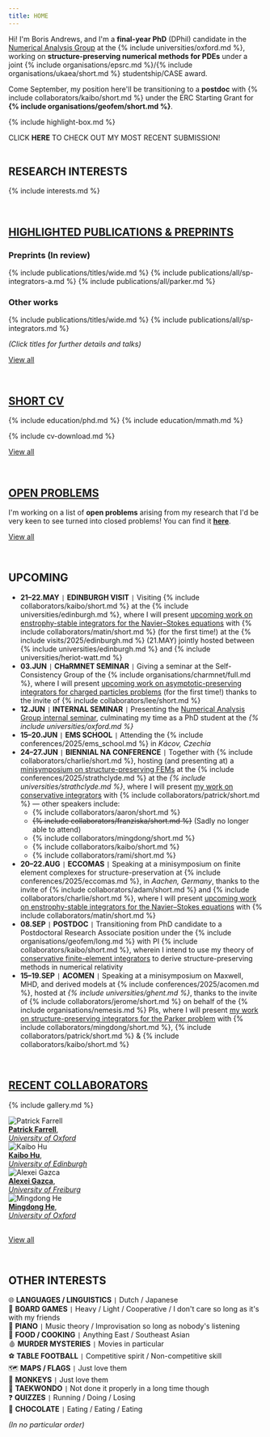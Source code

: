 ```yaml
---
title: HOME
---
```


Hi!
I'm Boris Andrews, and I'm a **final-year PhD** (DPhil) candidate in the [Numerical Analysis Group](https://www.maths.ox.ac.uk/groups/numerical-analysis/) at the {% include universities/oxford.md %}, working on **structure-preserving numerical methods for PDEs** under a joint {% include organisations/epsrc.md %}/{% include organisations/ukaea/short.md %} studentship/CASE award.

Come September, my position here'll be transitioning to a **postdoc** with {% include collaborators/kaibo/short.md %} under the ERC Starting Grant for **{% include organisations/geofem/short.md %}**.

{% include highlight-box.md %}
<div class="highlight-box" onclick="window.location.href='/publications/sp-integrators-a/';">
    CLICK <b>HERE</b> TO CHECK OUT MY MOST RECENT SUBMISSION!
</div>

<!-- <div style="background: repeating-linear-gradient(135deg, #B3532A, #B3532A 10px, #9d4925 10px, #9d4925 20px); color: #FBF6E5; padding: 20px; text-align: center; width: 80%; margin: 0 auto; border-radius: 10px;"><b>
    I'm also currently on the postdoc job market!
</b></div> -->

<br>

## RESEARCH INTERESTS

{% include interests.md %}

<br>

## [HIGHLIGHTED PUBLICATIONS & PREPRINTS](/publications/)

### Preprints (In review)

{% include publications/titles/wide.md %}
{% include publications/all/sp-integrators-a.md %}
{% include publications/all/parker.md %}

### Other works

{% include publications/titles/wide.md %}
{% include publications/all/sp-integrators.md %}

*(Click titles for further details and talks)*

[View all](/publications/)

<br>

## [SHORT CV](/cv/)

{% include education/phd.md %}
{% include education/mmath.md %}

{% include cv-download.md %}

[View all](/cv/)

<br>

## [OPEN PROBLEMS](/open-problems/)

I'm working on a list of **open problems** arising from my research that I'd be very keen to see turned into closed problems!
You can find it [<strong>here</strong>](/open-problems/).

[View all](/open-problems/)

<br>

## UPCOMING

<!-- ### 2025 -->
- **21–22.MAY** <code>&#124;</code> **EDINBURGH VISIT** <code>&#124;</code> Visiting {% include collaborators/kaibo/short.md %} at the {% include universities/edinburgh.md %}, where I will present [upcoming work on enstrophy-stable integrators for the Navier–Stokes equations](/publications/enstrophy/) with {% include collaborators/matin/short.md %} (for the first time!) at the {% include visits/2025/edinburgh.md %} (21.MAY) jointly hosted between {% include universities/edinburgh.md %} and {% include universities/heriot-watt.md %}
- **03.JUN** <code>&#124;</code> **CHaRMNET SEMINAR** <code>&#124;</code> Giving a seminar at the Self-Consistency Group of the {% include organisations/charmnet/full.md %}, where I will present [upcoming work on asymptotic-preserving integrators for charged particles problems](/publications/ap-integrators/) (for the first time!) thanks to the invite of {% include collaborators/lee/short.md %}
- **12.JUN** <code>&#124;</code> **INTERNAL SEMINAR** <code>&#124;</code> Presenting the [Numerical Analysis Group internal seminar](https://www.maths.ox.ac.uk/events/list/670), culminating my time as a PhD student at the *{% include universities/oxford.md %}*
- **15–20.JUN** <code>&#124;</code> **EMS SCHOOL** <code>&#124;</code> Attending the {% include conferences/2025/ems_school.md %} in *Kácov, Czechia*<!-- , where I intend to present [upcoming work on structure-preserving methods for boundary-value problems](/publications/bvps/) -->
- **24–27.JUN** <code>&#124;</code> **BIENNIAL NA CONFERENCE** <code>&#124;</code> Together with {% include collaborators/charlie/short.md %}, hosting (and presenting at) a [minisymposium on structure-preserving FEMs](https://numericalanalysisconference.org.uk/conferences/2025/minisymposia) at the {% include conferences/2025/strathclyde.md %} at the *{% include universities/strathclyde.md %}*, where I will present [my work on conservative integrators](/publications/sp-integrators/) with {% include collaborators/patrick/short.md %} — other speakers include:
  - {% include collaborators/aaron/short.md %}
  - ~~{% include collaborators/franziska/short.md %}~~ (Sadly no longer able to attend)
  - {% include collaborators/mingdong/short.md %}
  - {% include collaborators/kaibo/short.md %}
  - {% include collaborators/rami/short.md %}
- **20–22.AUG** <code>&#124;</code> **ECCOMAS** <code>&#124;</code> Speaking at a minisymposium on finite element complexes for structure-preservation at {% include conferences/2025/eccomas.md %}, in *Aachen, Germany*, thanks to the invite of {% include collaborators/adam/short.md %} and {% include collaborators/charlie/short.md %}, where I will present [upcoming work on enstrophy-stable integrators for the Navier–Stokes equations](/publications/enstrophy/) with {% include collaborators/matin/short.md %}
- **08.SEP** <code>&#124;</code> **POSTDOC** <code>&#124;</code> Transitioning from PhD candidate to a Postdoctoral Research Associate position under the {% include organisations/geofem/long.md %} with PI {% include collaborators/kaibo/short.md %}, wherein I intend to use my theory of [conservative finite-element integrators](/publications/sp-integrators/) to derive structure-preserving methods in numerical relativity
- **15–19.SEP** <code>&#124;</code> **ACOMEN** <code>&#124;</code> Speaking at a minisymposium on Maxwell, MHD, and derived models at {% include conferences/2025/acomen.md %}, hosted at *{% include universities/ghent.md %}*, thanks to the invite of {% include collaborators/jerome/short.md %} on behalf of the {% include organisations/nemesis.md %} PIs, where I will present [my work on structure-preserving integrators for the Parker problem](/publications/parker/) with {% include collaborators/mingdong/short.md %}, {% include collaborators/patrick/short.md %} & {% include collaborators/kaibo/short.md %}

<!-- *(\*provisional)* -->

<br>

## [RECENT COLLABORATORS](/collaborators/)

{% include gallery.md %}

<div class="gallery">
    <div class="gallery-item">
        <img src="{{ '/assets/img/collaborators/patrick.jpg' | relative_url }}" alt="Patrick Farrell">
        <div class="caption"><a href="https://pefarrell.org/"><b>Patrick Farrell</b></a>, <br> <a href="https://www.maths.ox.ac.uk/"><em>University of Oxford</em></a></div>
    </div>
    <div class="gallery-item">
        <img src="{{ '/assets/img/collaborators/kaibo.jpg' | relative_url }}" alt="Kaibo Hu">
        <div class="caption"><a href="https://kaibohu.github.io/"><b>Kaibo Hu</b></a>, <br> <a href="https://www.maths.ed.ac.uk/school-of-mathematics/"><em>University of Edinburgh</em></a></div>
    </div>
    <div class="gallery-item">
        <img src="{{ '/assets/img/collaborators/alexei.jpeg' | relative_url }}" alt="Alexei Gazca">
        <div class="caption"><a href="https://gazcaorozco.github.io/home/"><b>Alexei Gazca</b></a>, <br> <a href="https://www.math.uni-freiburg.de/index.html"><em>University of Freiburg</em></a></div>
    </div>
    <div class="gallery-item">
        <img src="{{ '/assets/img/collaborators/mingdong.png' | relative_url }}" alt="Mingdong He">
        <div class="caption"><a href="https://sites.google.com/view/mingdonghe/home/"><b>Mingdong He</b></a>, <br> <a href="https://www.maths.ox.ac.uk/"><em>University of Oxford</em></a></div>
    </div>
</div>

<br>

[View all](/collaborators/)

<br>

## OTHER INTERESTS

🌐 **LANGUAGES / LINGUISTICS** <code>&#124;</code> Dutch / Japanese <br>
🎲 **BOARD GAMES** <code>&#124;</code> Heavy / Light / Cooperative / I don't care so long as it's with my friends <br>
🎹 **PIANO** <code>&#124;</code> Music theory / Improvisation so long as nobody's listening <br>
🍴 **FOOD / COOKING** <code>&#124;</code> Anything East / Southeast Asian <br>
🩸 **MURDER MYSTERIES** <code>&#124;</code> Movies in particular <br>
⚽ **TABLE FOOTBALL** <code>&#124;</code> Competitive spirit / Non-competitive skill <br>
🗺️ **MAPS / FLAGS** <code>&#124;</code> Just love them <br>
🐒 **MONKEYS** <code>&#124;</code> Just love them <br>
🥋 **TAEKWONDO** <code>&#124;</code> Not done it properly in a long time though <br>
❓ **QUIZZES** <code>&#124;</code> Running / Doing / Losing <br>
🍫 **CHOCOLATE** <code>&#124;</code> Eating / Eating / Eating <br>

*(In no particular order)*